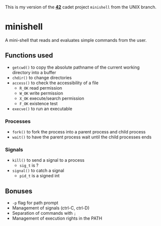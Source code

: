 This is my version of the **[42](https://www.42.us.org/)** cadet project `minishell` from the UNIX branch.

# minishell
A mini-shell that reads and evaluates simple commands from the user.

## Functions used
* `getcwd()` to copy the absolute pathname of the current working directory into a buffer
* `chdir()` to change directories
* `access()` to check the accessibility of a file
    * `R_OK` read permission
    * `W_OK` write permission
    * `X_OK` execute/search permission
    * `F_OK` existence test
* `execve()` to run an executable
### Processes
* `fork()` to fork the process into a parent process and child process
* `wait()` to have the parent process wait until the child processes ends
### Signals
* `kill()` to send a signal to a process
    * `sig_t` is ?
* `signal()` to catch a signal
    * `pid_t` is a signed int

## Bonuses
* `-p` flag for path prompt
* Management of signals (ctrl-C, ctrl-D)
* Separation of commands with `;`
* Management of execution rights in the PATH
